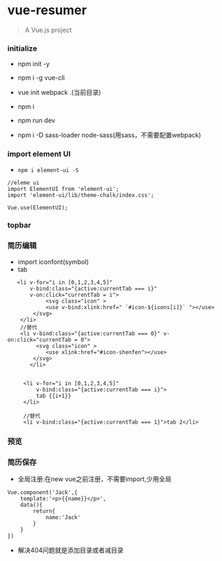 # vue-resumer

> A Vue.js project
### initialize
* npm init -y
* npm i -g vue-cli
* vue init webpack .(当前目录)
* npm i
* npm run dev

* npm i -D sass-loader node-sass(用sass，不需要配置webpack)


### import element UI
* `npm i element-ui -S`
```
//eleme ui
import ElementUI from 'element-ui';
import 'element-ui/lib/theme-chalk/index.css';

Vue.use(ElementUI);

```

### topbar

### 简历编辑
 * import iconfont(symbol)
 * tab
```
   <li v-for="i in [0,1,2,3,4,5]"
       v-bind:class="{active:currentTab === i}"
       v-on:click="currentTab = i">
            <svg class="icon" >
            <use v-bind:xlink:href=" `#icon-${icons[i]}` "></use>
        </svg>
    </li>
    //替代
    <li v-bind:class="{active:currentTab === 0}" v-on:click="currentTab = 0">
         <svg class="icon" >
            <use xlink:href="#icon-shenfen"></use>
        </svg>
       </li>
     
```
```
     <li v-for="i in [0,1,2,3,4,5]" 
         v-bind:class="{active:currentTab === i}">
         tab {{i+1}}
     </li>

     //替代
     <li v-bind:class="{active:currentTab === 1}">tab 2</li>
```

### 预览 

### 简历保存

* 全局注册:在new vue之前注册，不需要import,少用全局
```
Vue.component('Jack',{
    template:'<p>{{name}}</p>',
    data(){
        return{
            name:'Jack'
        }
    }
})

```

* 解决404问题就是添加目录或者减目录